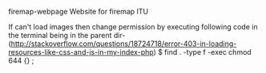 firemap-webpage
Website for firemap ITU

If can't load images then change permission by executing following code in the terminal
being in the parent dir- (http://stackoverflow.com/questions/18724718/error-403-in-loading-resources-like-css-and-js-in-my-index-php)
$ find . -type f -exec chmod 644 {} \;
